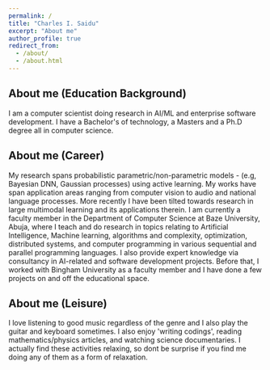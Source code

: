 ```yaml
---
permalink: /
title: "Charles I. Saidu"
excerpt: "About me"
author_profile: true
redirect_from: 
  - /about/
  - /about.html
---
```

## About me (Education Background)
I am a computer scientist doing research in AI/ML and enterprise software development. I have a Bachelor's of technology, a Masters and a Ph.D degree all in computer science. 

## About me (Career)
My research spans probabilistic parametric/non-parametric models - (e.g, Bayesian DNN, Gaussian processes) using active learning. My works have span application areas ranging from computer vision to audio and national language processes. More recently I have been tilted towards research in large multimodal learning and its applications therein. I am currently a faculty member in the Department of Computer Science at Baze University, Abuja, where I teach and do research in topics relating to Artificial Intelligence, Machine learning, algorithms and complexity, optimization, distributed systems, and computer programming in various sequential and parallel programming languages. I also provide expert knowledge via consultancy in AI-related and software development projects. Before that, I worked with Bingham University as a faculty member and I have done a few projects on and off the educational space.

## About me (Leisure)
I love listening to good music regardless of the genre and I also play the guitar and keyboard sometimes. I also enjoy 'writing codings', reading mathematics/physics articles, and watching science documentaries. I actually find these activities relaxing, so dont be surprise if you find me doing any of them as a form of relaxation. 
